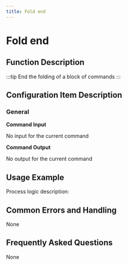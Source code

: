 ```yaml
---
title: Fold end
---
```


# Fold end

## Function Description

:::tip 
End the folding of a block of commands
:::

## Configuration Item Description

### General

**Command Input**

No input for the current command


**Command Output**

No output for the current command

## Usage Example

Process logic description:

## Common Errors and Handling

None

## Frequently Asked Questions

None

